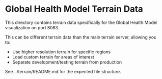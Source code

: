 # Global Health Model Terrain Data

This directory contains terrain data specifically for the Global Health Model visualization on port 8083.

This can be different terrain data than the main terrain server, allowing you to:
- Use higher resolution terrain for specific regions
- Load custom terrain for areas of interest
- Separate development/testing terrain from production

See ../terrain/README.md for the expected file structure.
